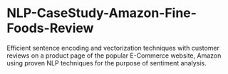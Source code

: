 # NLP-CaseStudy-Amazon-Fine-Foods-Review
Efficient sentence encoding and vectorization techniques with customer reviews on a product page of the popular E-Commerce website, Amazon using proven NLP techniques for the purpose of sentiment analysis.
